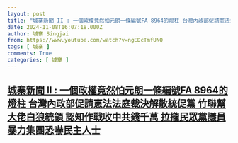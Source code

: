```yaml
---
layout: post
title: "城寨新聞 II : 一個政權竟然怕元朗一條編號FA 8964的燈柱 台灣內政部促請憲法法庭裁決解散統促黨 竹聯幫大佬白狼統領 認知作戰收中共錢千萬 拉攏民眾黨議員 暴力集團恐嚇民主人士"
date: 2024-11-08T16:07:18.000Z
author: 城寨 Singjai
from: https://www.youtube.com/watch?v=ngEDcTmfUNQ
tags: [ 城寨 ]
comments: True
categories: [ 城寨 ]
---
```

<!--1731082038000-->
[城寨新聞 II : 一個政權竟然怕元朗一條編號FA 8964的燈柱 台灣內政部促請憲法法庭裁決解散統促黨 竹聯幫大佬白狼統領 認知作戰收中共錢千萬 拉攏民眾黨議員 暴力集團恐嚇民主人士](https://www.youtube.com/watch?v=ngEDcTmfUNQ)
------

<div>

</div>

